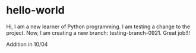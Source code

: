 # hello-world
Hi, I am a new learner of Python programming. 
I am testing a change to the project.
Now, I am creating a new branch: testing-branch-0921.
Great job!!!


Addition in 10/04
